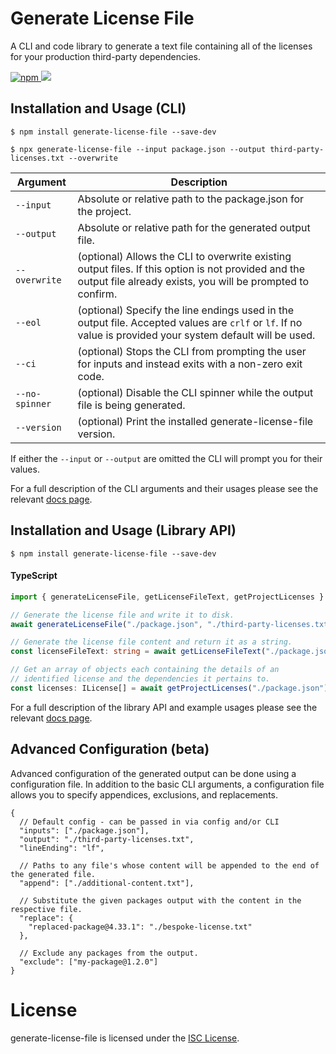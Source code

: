 # Generate License File

A CLI and code library to generate a text file containing all of the licenses for your production third-party dependencies.

<a href="https://www.npmjs.com/package/generate-license-file">
  <img alt="npm" src="https://img.shields.io/npm/v/generate-license-file?logo=npm">
</a>

<a href="https://codecov.io/github/TobyAndToby/generate-license-file">
  <img src="https://codecov.io/github/TobyAndToby/generate-license-file/branch/main/graph/badge.svg"/>
</a>

## Installation and Usage (CLI)

```
$ npm install generate-license-file --save-dev

$ npx generate-license-file --input package.json --output third-party-licenses.txt --overwrite
```

| Argument       | Description                                                                                                                                                       |
| -------------- | ----------------------------------------------------------------------------------------------------------------------------------------------------------------- |
| `--input`      | Absolute or relative path to the package.json for the project.                                                                                                    |
| `--output`     | Absolute or relative path for the generated output file.                                                                                                          |
| `--overwrite`  | (optional) Allows the CLI to overwrite existing output files. If this option is not provided and the output file already exists, you will be prompted to confirm. |
| `--eol`        | (optional) Specify the line endings used in the output file. Accepted values are `crlf` or `lf`. If no value is provided your system default will be used.        |
| `--ci`         | (optional) Stops the CLI from prompting the user for inputs and instead exits with a non-zero exit code.                                                          |
| `--no-spinner` | (optional) Disable the CLI spinner while the output file is being generated.                                                                                      |
| `--version`    | (optional) Print the installed generate-license-file version.                                                                                                     |

If either the `--input` or `--output` are omitted the CLI will prompt you for their values.

For a full description of the CLI arguments and their usages please see the relevant [docs page](https://generate-license-file.js.org/docs/intro).

## Installation and Usage (Library API)

```
$ npm install generate-license-file --save-dev
```

#### TypeScript

```ts
import { generateLicenseFile, getLicenseFileText, getProjectLicenses } from "generate-license-file";

// Generate the license file and write it to disk.
await generateLicenseFile("./package.json", "./third-party-licenses.txt");

// Generate the license file content and return it as a string.
const licenseFileText: string = await getLicenseFileText("./package.json");

// Get an array of objects each containing the details of an
// identified license and the dependencies it pertains to.
const licenses: ILicense[] = await getProjectLicenses("./package.json");
```

For a full description of the library API and example usages please see the relevant [docs page](https://generate-license-file.js.org/docs/library).

## Advanced Configuration (beta)

Advanced configuration of the generated output can be done using a configuration file. In addition to the basic CLI arguments, a configuration file allows you to specify appendices, exclusions, and replacements.

```jsonc
{
  // Default config - can be passed in via config and/or CLI
  "inputs": ["./package.json"],
  "output": "./third-party-licenses.txt",
  "lineEnding": "lf",

  // Paths to any file's whose content will be appended to the end of the generated file.
  "append": ["./additional-content.txt"],

  // Substitute the given packages output with the content in the respective file.
  "replace": {
    "replaced-package@4.33.1": "./bespoke-license.txt"
  },

  // Exclude any packages from the output.
  "exclude": ["my-package@1.2.0"]
}
```

# License

generate-license-file is licensed under the [ISC License](./LICENSE.md).
